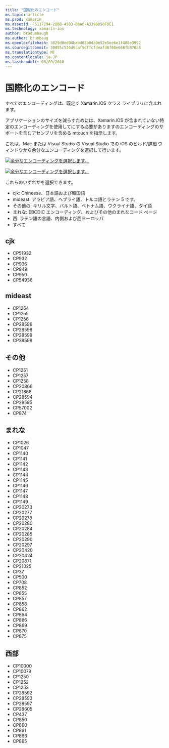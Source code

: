 ```yaml
---
title: "国際化のエンコード"
ms.topic: article
ms.prod: xamarin
ms.assetid: F5117294-28BB-4583-B6A0-A339B050FDE1
ms.technology: xamarin-ios
author: bradumbaugh
ms.author: brumbaug
ms.openlocfilehash: 3829d8ed94bab482b0da9e52e5ee6e1f488e3992
ms.sourcegitcommit: 30055c534d9caf5dffcfdeafd6f08e666fb870a8
ms.translationtype: MT
ms.contentlocale: ja-JP
ms.lasthandoff: 03/09/2018
---
```

# <a name="internationalization-encodings"></a>国際化のエンコード

すべてのエンコーディングは、既定で Xamarin.iOS クラス ライブラリに含まれます。

アプリケーションのサイズを減らすためには、Xamarin.iOS が含まれていない特定のエンコーディングを使用してにする必要がありますのエンコーディングのサポートを含むアセンブリを含める mtouch を指示します。

これは、Mac または Visual Studio の Visual Studio での iOS のビルド/詳細 ウィンドウから余分なエンコーディングを選択して行います。

 [![](encodings-images/00.png "余分なエンコーディングを選択します。")](encodings-images/00.png#lightbox)

 [![](encodings-images/00a.png "余分なエンコーディングを選択します。")](encodings-images/00a.png#lightbox)

これらのいずれかを選択できます。

-  cjk: Chineese、日本語および韓国語
-  mideast: アラビア語、ヘブライ語、トルコ語とラテン 5 です。
-  その他の: キリル文字、バルト語、ベトナム語、ウクライナ語、タイ語
-  まれな: EBCDIC エンコーディング、およびその他のまれなコード ページ
-  西: ラテン語の言語、内側および西ヨーロッパ
-  すべて


 <a name="cjk" />


## <a name="cjk"></a>cjk

-  CP51932
-  CP932
-  CP936
-  CP949
-  CP950
-  CP54936


 <a name="mideast" />


## <a name="mideast"></a>mideast

-  CP1254
-  CP1255
-  CP1256
-  CP28596
-  CP28598
-  CP28599
-  CP38598


 <a name="other" />


## <a name="other"></a>その他

-  CP1251
-  CP1257
-  CP1258
-  CP20866
-  CP21866
-  CP28594
-  CP28595
-  CP57002
-  CP874


 <a name="rare" />


## <a name="rare"></a>まれな

-  CP1026
-  CP1047
-  CP1140
-  CP1141
-  CP1142
-  CP1143
-  CP1144
-  CP1145
-  CP1146
-  CP1147
-  CP1148
-  CP1149
-  CP20273
-  CP20277
-  CP20278
-  CP20280
-  CP20284
-  CP20285
-  CP20290
-  CP20297
-  CP20420
-  CP20424
-  CP20871
-  CP21025
-  CP37
-  CP500
-  CP708
-  CP852
-  CP855
-  CP857
-  CP858
-  CP862
-  CP864
-  CP866
-  CP869
-  CP870
-  CP875


 <a name="west" />


## <a name="west"></a>西部

-  CP10000
-  CP10079
-  CP1250
-  CP1252
-  CP1253
-  CP28592
-  CP28593
-  CP28597
-  CP28605
-  CP437
-  CP850
-  CP860
-  CP861
-  CP863
-  CP865

